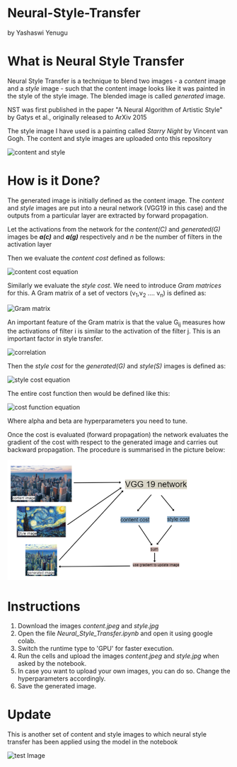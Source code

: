 # Neural-Style-Transfer
by Yashaswi Yenugu


# What is Neural Style Transfer
Neural Style Transfer is a technique to blend two images - a *content* image and a *style* image - such that
the content image looks like it was painted in the style of the style image.
The blended image is called *generated* image.

NST was first published in the paper "A Neural Algorithm of Artistic Style" by Gatys et al., originally released to ArXiv 2015

The style image I have used is a painting called *Starry Night* by Vincent van Gogh.
The content and style images are uploaded onto this repository

![content and style](https://i.imgur.com/wy37mwH.jpg)




# How is it Done?
The generated image is initially defined as the content image.
The *content* and *style* images are put into a neural network (VGG19 in this case) and the outputs from a particular layer are extracted by forward propagation.

Let the activations from the network for the *content(C)* and *generated(G)* images be ***a(c)*** and ***a(g)*** respectively and *n* be the number of filters in the activation layer

Then we evaluate the *content cost* defined as follows:

![content cost equation](https://i.imgur.com/oVBHAqP.png)

Similarly we evaluate the *style cost*.
We need to introduce *Gram matrices* for this.
A Gram matrix of a set of vectors (v<sub>1</sub>,v<sub>2</sub> .... v<sub>n</sub>) is defined as:

![Gram matrix](https://i.imgur.com/R8QhI1W.png)

An important feature of the Gram matrix is that the value G<sub>ij</sub> measures how the activations of filter i is similar to the activation of the filter j.
This is an important factor in style transfer.

![correlation](https://i.imgur.com/RHdHYuo.png)

Then the *style cost* for the *generated(G)* and *style(S)* images is defined as:

![style cost equation](https://i.imgur.com/oyWCW0S.png)

The entire cost function then would be defined like this:

![cost function equation](https://i.imgur.com/C7D6s0A.png)

Where alpha and beta are hyperparameters you need to tune.

Once the cost is evaluated (forward propagation) the network evaluates the gradient of the cost with respect to the generated image
and carries out backward propagation.
The procedure is summarised in the picture below:

![network layout](layout.png)

# Instructions

1. Download the images *content.jpeg* and *style.jpg*
2. Open the file *Neural_Style_Transfer.ipynb* and open it using google colab.
3. Switch the runtime type to 'GPU' for faster execution.
3. Run the cells and upload the images *content.jpeg* and *style.jpg* when asked by the notebook.
4. In case you want to upload your own images, you can do so. Change the hyperparameters accordingly.
5. Save the generated image.

# Update
This is another set of content and style images to which neural style transfer has been applied using the model in the notebook

![test Image](https://i.imgur.com/fHonY74.jpg)
